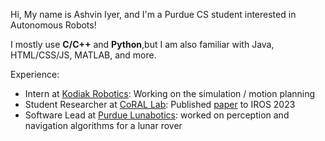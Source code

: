 Hi,
     My name is Ashvin Iyer, and I'm a Purdue CS student interested in Autonomous Robots!

I mostly use **C/C++** and **Python**,but I am also familiar with Java, HTML/CSS/JS, MATLAB, and more.

Experience:
- Intern at [Kodiak Robotics](https://kodiak.ai): Working on the simulation / motion planning
- Student Researcher at [CoRAL Lab](https://corallab.net): Published [paper](https://arxiv.org/pdf/2307.16318.pdf) to IROS 2023
- Software Lead at [Purdue Lunabotics](https://web.ics.purdue.edu/~lunabot): worked on perception and navigation algorithms for a lunar rover
